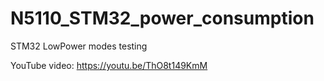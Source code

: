 # N5110_STM32_power_consumption
STM32 LowPower modes testing

 YouTube video: 
  https://youtu.be/ThO8t149KmM
  
